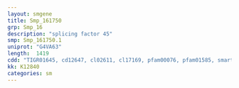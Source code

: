```yaml
---
layout: smgene
title: Smp_161750
grp: Smp_16
description: "splicing factor 45"
smp: Smp_161750.1
uniprot: "G4VA63"
length:  1419
cdd: "TIGR01645, cd12647, cl02611, cl17169, pfam00076, pfam01585, smart00360, smart00361, smart00443"
kk: K12840
categories: sm
---
```

